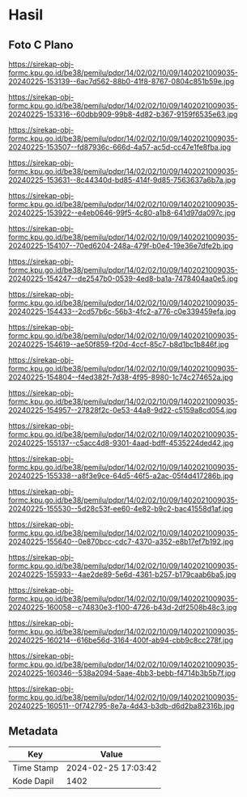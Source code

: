 # Hasil

## Foto C Plano

https://sirekap-obj-formc.kpu.go.id/be38/pemilu/pdpr/14/02/02/10/09/1402021009035-20240225-153139--6ac7d562-88b0-41f8-8767-0804c851b59e.jpg

https://sirekap-obj-formc.kpu.go.id/be38/pemilu/pdpr/14/02/02/10/09/1402021009035-20240225-153316--60dbb909-99b8-4d82-b367-9159f6535e63.jpg

https://sirekap-obj-formc.kpu.go.id/be38/pemilu/pdpr/14/02/02/10/09/1402021009035-20240225-153507--fd87936c-666d-4a57-ac5d-cc47e1fe8fba.jpg

https://sirekap-obj-formc.kpu.go.id/be38/pemilu/pdpr/14/02/02/10/09/1402021009035-20240225-153631--8c44340d-bd85-414f-9d85-7563637a6b7a.jpg

https://sirekap-obj-formc.kpu.go.id/be38/pemilu/pdpr/14/02/02/10/09/1402021009035-20240225-153922--e4eb0646-99f5-4c80-a1b8-641d97da097c.jpg

https://sirekap-obj-formc.kpu.go.id/be38/pemilu/pdpr/14/02/02/10/09/1402021009035-20240225-154107--70ed6204-248a-479f-b0e4-19e36e7dfe2b.jpg

https://sirekap-obj-formc.kpu.go.id/be38/pemilu/pdpr/14/02/02/10/09/1402021009035-20240225-154247--de2547b0-0539-4ed8-ba1a-7478404aa0e5.jpg

https://sirekap-obj-formc.kpu.go.id/be38/pemilu/pdpr/14/02/02/10/09/1402021009035-20240225-154433--2cd57b6c-56b3-4fc2-a776-c0e339459efa.jpg

https://sirekap-obj-formc.kpu.go.id/be38/pemilu/pdpr/14/02/02/10/09/1402021009035-20240225-154619--ae50f859-f20d-4ccf-85c7-b8d1bc1b846f.jpg

https://sirekap-obj-formc.kpu.go.id/be38/pemilu/pdpr/14/02/02/10/09/1402021009035-20240225-154804--f4ed382f-7d38-4f95-8980-1c74c274652a.jpg

https://sirekap-obj-formc.kpu.go.id/be38/pemilu/pdpr/14/02/02/10/09/1402021009035-20240225-154957--27828f2c-0e53-44a8-9d22-c5159a8cd054.jpg

https://sirekap-obj-formc.kpu.go.id/be38/pemilu/pdpr/14/02/02/10/09/1402021009035-20240225-155137--c5acc4d8-9301-4aad-bdff-4535224ded42.jpg

https://sirekap-obj-formc.kpu.go.id/be38/pemilu/pdpr/14/02/02/10/09/1402021009035-20240225-155338--a8f3e9ce-64d5-46f5-a2ac-05f4d417286b.jpg

https://sirekap-obj-formc.kpu.go.id/be38/pemilu/pdpr/14/02/02/10/09/1402021009035-20240225-155530--5d28c53f-ee60-4e82-b9c2-bac41558d1af.jpg

https://sirekap-obj-formc.kpu.go.id/be38/pemilu/pdpr/14/02/02/10/09/1402021009035-20240225-155640--0e870bcc-cdc7-4370-a352-e8b17ef7b192.jpg

https://sirekap-obj-formc.kpu.go.id/be38/pemilu/pdpr/14/02/02/10/09/1402021009035-20240225-155933--4ae2de89-5e6d-4361-b257-b179caab6ba5.jpg

https://sirekap-obj-formc.kpu.go.id/be38/pemilu/pdpr/14/02/02/10/09/1402021009035-20240225-160058--c74830e3-f100-4726-b43d-2df2508b48c3.jpg

https://sirekap-obj-formc.kpu.go.id/be38/pemilu/pdpr/14/02/02/10/09/1402021009035-20240225-160214--616be56d-3164-400f-ab94-cbb9c8cc278f.jpg

https://sirekap-obj-formc.kpu.go.id/be38/pemilu/pdpr/14/02/02/10/09/1402021009035-20240225-160346--538a2094-5aae-4bb3-bebb-f4714b3b5b7f.jpg

https://sirekap-obj-formc.kpu.go.id/be38/pemilu/pdpr/14/02/02/10/09/1402021009035-20240225-160511--0f742795-8e7a-4d43-b3db-d6d2ba82316b.jpg


## Metadata

| Key        | Value               |
| ---------- | ------------------- |
| Time Stamp | 2024-02-25 17:03:42 |
| Kode Dapil | 1402                |



